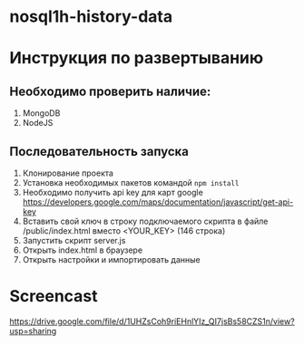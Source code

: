 # nosql1h-history-data

# Инструкция по развертыванию

## Необходимо проверить наличие:

1. MongoDB
2. NodeJS

## Последовательность запуска

1. Клонирование проекта
2. Установка необходимых пакетов командой `npm install`
3. Необходимо получить api key для карт google https://developers.google.com/maps/documentation/javascript/get-api-key
4. Вставить свой ключ в строку подключаемого скрипта в файле /public/index.html вместо <YOUR_KEY> (146 строка)
5. Запустить скрипт server.js 
6. Открыть index.html в браузере
7. Открыть настройки и импортировать данные


# Screencast

https://drive.google.com/file/d/1UHZsCoh9riEHnlYIz_QI7jsBs58CZS1n/view?usp=sharing
